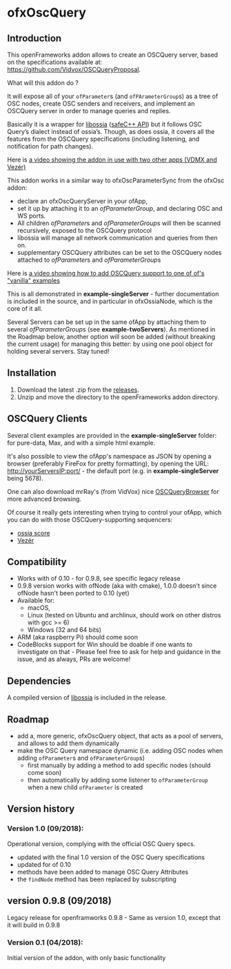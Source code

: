 # ofxOscQuery

## Introduction

This openFrameworks addon allows to create an OSCQuery server, based on the specifications available at: https://github.com/Vidvox/OSCQueryProposal.


What will this addon do ? 

It will expose all of your `ofParameter`s (and `ofPArameterGroup`s) as a tree of OSC nodes, create OSC senders and receivers, and implement an OSCQuery server in order to manage queries and replies.  


Basically it is a wrapper for [libossia](https://github.com/OSSIA/libossia) ([safeC++ API](https://ossia.github.io/?cpp--98)) but it follows OSC Query’s dialect instead of ossia’s. Though, as does ossia, it covers all the features from the OSCQuery specifications (including listening, and notification for path changes).

Here is [a video showing the addon in use with two other apps (VDMX and Vezér)](https://vimeo.com/288203374)



This addon works in a similar way to ofxOscParameterSync from the ofxOsc addon: 
* declare an ofxOscQueryServer in your ofApp, 
* set it up by attaching it to an *ofParameterGroup*, and declaring OSC and WS ports. 
* All children *ofParameter*s and *ofParameterGroup*s will then be scanned recursively, exposed to the OSCQuery protocol
* libossia will manage all network communication and queries from then on.
* supplementary OSCQuery attributes can be set to the OSCQuery nodes attached to *ofParameter*s and *ofParameterGroup*s

Here is [a video showing how to add OSCQuery support to one of of's "vanilla" examples](https://vimeo.com/288202877) 

This is all demonstrated in **example-singleServer** - further documentation is included in the source, and in particular in ofxOssiaNode, which is the core of it all.

Several Servers can be set up in the same ofApp by attaching them to several *ofParameterGroup*s (see **example-twoServers**). As mentioned in the Roadmap below, another option will soon be added (without breaking the current usage) for managing this better: by using one pool object for holding several servers. Stay tuned!

## Installation

1. Download the latest .zip from the [releases](https://github.com/bltzr/ofxOscQuery/releases).
2. Unzip and move the directory to the openFrameworks addon directory.

## OSCQuery Clients

Several client examples are provided in the **example-singleServer** folder: for pure-data, Max, and with a simple html example.

It's also possible to view the ofApp's namespace as JSON by opening a browser (preferably FireFox for pretty formatting), by opening the URL: [http://yourServersIP:port/](http://localhost:5678/) - the default port (e.g. in **example-singleServer**  being 5678).

One can also download mrRay's (from VidVox) nice [OSCQueryBrowser](https://docs.vidvox.net/freebies_oscquery_browser.html) for more advanced browsing.

Of course it really gets interesting when trying to control your ofApp, which you can do with those OSCQuery-supporting sequencers:
- [ossia score](https://ossia.io) 
- [Vezér](https://imimot.com/vezer/) 

## Compatibility

* Works with of 0.10 - for 0.9.8, see specific legacy release  
* 0.9.8 version works with ofNode (aka with cmake), 1.0.0 doesn't since ofNode hasn't been ported to 0.10 (yet)
* Available for:
  - macOS, 
  - Linux (tested on Ubuntu and archlinux, should work on other distros with gcc >= 6)
  - Windows (32 and 64 bits) 
* ARM (aka raspberry Pi) should come soon
* CodeBlocks support for Win should be doable if one wants to investigate on that - Please feel free to ask for help and guidance in the issue, and as always, PRs are welcome!

## Dependencies 

A compiled version of [libossia](https://ossia.github.io/?cpp--98#introduction) is included in the release. 

## Roadmap

- add a, more generic, ofxOscQuery object, that acts as a pool of servers, and allows to add them dynamically 
- make the OSC Query namespace dynamic (i.e. adding OSC nodes when adding `ofParameter`s and `ofParameterGroup`s)
  -  first manually by adding a method to add specific nodes (should come soon)
  -  then automatically by adding some listener to `ofParameterGroup` when a new child `ofParameter` is created

## Version history

### Version 1.0 (09/2018):
Operational version, complying with the official OSC Query specs.
- updated with the final 1.0 version of the OSC Query specifications
- updated for of 0.10
- methods have been added to manage OSC Query Attributes 
- the `findNode` method has been replaced by subscripting 

## version 0.9.8 (09/2018)
Legacy release for openframworks 0.9.8 - Same as version 1.0, except that it will build in 0.9.8 
    
### Version 0.1 (04/2018):
Initial version of the addon, with only basic functionality


